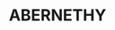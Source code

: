 ---
lastmod: '2025-04-06T06:05:20+00:00'
latitude: -32.977861
layout: suburb
longitude: 151.317476
postcode: '2325'
state: NSW
title: ABERNETHY
url: /nsw/abernethy/
---